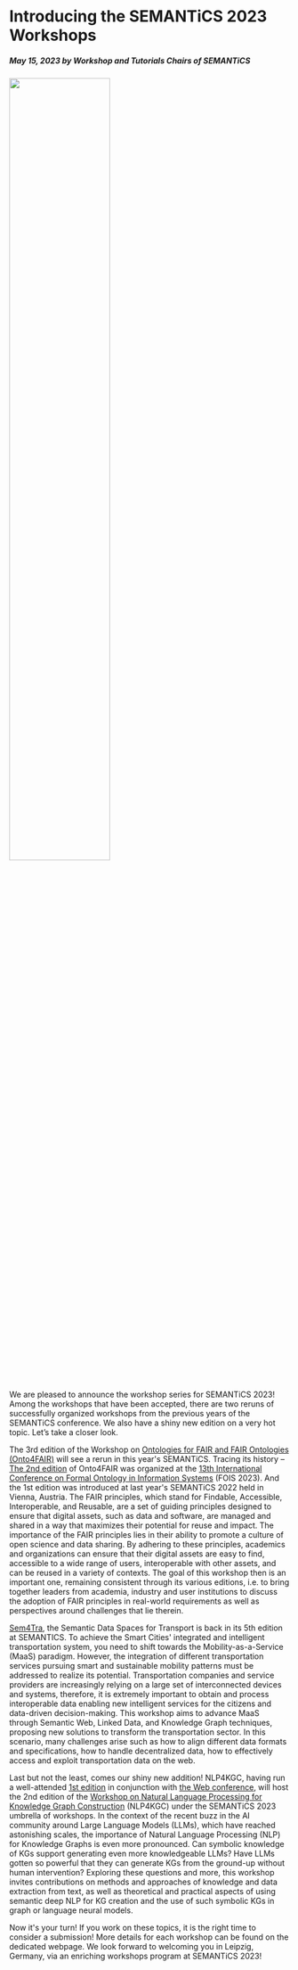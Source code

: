 # Introducing the SEMANTiCS 2023 Workshops
##### May 15, 2023 by Workshop and Tutorials Chairs of SEMANTiCS
<img src="../img/news/5.jpg" style="max-width:350px" width="60%" height="auto" alt="">

We are pleased to announce the workshop series for SEMANTiCS 2023!  Among the workshops that have been accepted, there are two reruns of successfully organized workshops from the previous years of the SEMANTiCS conference. We also have a shiny new edition on a very hot topic. Let’s take a closer look.  

The 3rd edition of the Workshop on [Ontologies for FAIR and FAIR Ontologies (Onto4FAIR)](https://onto4fair.github.io/2023-fois.html) will see a rerun in this year's SEMANTiCS. Tracing its history – [The 2nd edition](https://onto4fair.github.io/2023-fois.html) of Onto4FAIR was organized at the [13th International Conference on Formal Ontology in Information Systems](https://fois2023.griis.ca/) (FOIS 2023). And the 1st edition was introduced at last year's SEMANTiCS 2022 held in Vienna, Austria. The FAIR principles, which stand for Findable, Accessible, Interoperable, and Reusable, are a set of guiding principles designed to ensure that digital assets, such as data and software, are managed and shared in a way that maximizes their potential for reuse and impact. The importance of the FAIR principles lies in their ability to promote a culture of open science and data sharing. By adhering to these principles, academics and organizations can ensure that their digital assets are easy to find, accessible to a wide range of users, interoperable with other assets, and can be reused in a variety of contexts. The goal of this workshop then is an important one, remaining consistent through its various editions, i.e. to bring together leaders from academia, industry and user institutions to discuss the adoption of FAIR principles in real-world requirements as well as perspectives around challenges that lie therein.

[Sem4Tra](https://sem4tra2023.linkeddata.es/), the Semantic Data Spaces for Transport is back in its 5th edition at SEMANTICS. To achieve the Smart Cities' integrated and intelligent transportation system, you need to shift towards the Mobility-as-a-Service (MaaS) paradigm. However, the integration of different transportation services pursuing smart and sustainable mobility patterns must be addressed to realize its potential. Transportation companies and service providers are increasingly relying on a large set of interconnected devices and systems, therefore, it is extremely important to obtain and process interoperable data enabling new intelligent services for the citizens and data-driven decision-making. This workshop aims to advance MaaS through Semantic Web, Linked Data, and Knowledge Graph techniques, proposing new solutions to transform the transportation sector. In this scenario, many challenges arise such as how to align different data formats and specifications, how to handle decentralized data, how to effectively access and exploit transportation data on the web.

Last but not the least, comes our shiny new addition! NLP4KGC, having run a well-attended [1st edition](https://sites.google.com/view/nlp4kg) in conjunction with [the Web conference](https://www2023.thewebconf.org/), will host the 2nd edition of the [Workshop on Natural Language Processing for Knowledge Graph Construction](https://sites.google.com/view/2nd-nlp4kgc/home) (NLP4KGC) under the SEMANTiCS 2023 umbrella of workshops. In the context of the recent buzz in the AI community around Large Language Models (LLMs), which have reached astonishing scales, the importance of Natural Language Processing (NLP) for Knowledge Graphs is even more pronounced. Can symbolic knowledge of KGs support generating even more knowledgeable LLMs? Have LLMs gotten so powerful that they can generate KGs from the ground-up without human intervention? Exploring these questions and more, this workshop invites contributions on methods and approaches of knowledge and data extraction from text, as well as theoretical and practical aspects of using semantic deep NLP for KG creation and the use of such symbolic KGs in graph or language neural models.

Now it's your turn! If you work on these topics, it is the right time to consider a submission! More details for each workshop can be found on the dedicated webpage. We look forward to welcoming you in Leipzig, Germany, via an enriching workshops program at SEMANTiCS 2023!
